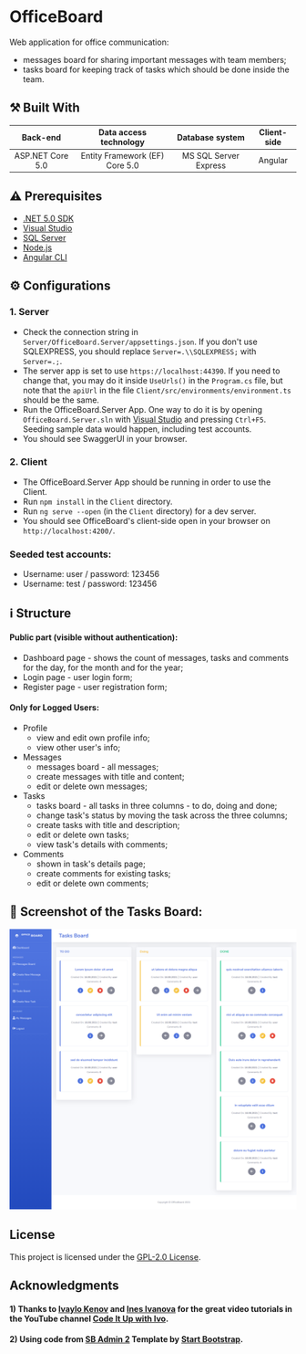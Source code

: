 # OfficeBoard

Web application for office communication: 
- messages board for sharing important messages with team members; 
- tasks board for keeping track of tasks which should be done inside the team.

## :hammer_and_pick: Built With

| Back-end  | Data access technology | Database system  | Client-side |
| :---: | :---: | :---: | :---: |
| ASP.NET Core 5.0  | Entity Framework (EF) Core 5.0  | MS SQL Server Express  | Angular  |

## :warning: Prerequisites
- [.NET 5.0 SDK](https://dotnet.microsoft.com/download/visual-studio-sdks)
- [Visual Studio](https://visualstudio.microsoft.com/vs/)
- [SQL Server](https://www.microsoft.com/en-us/sql-server/sql-server-downloads)
- [Node.js](https://nodejs.org/en/)
- [Angular CLI](https://angular.io/cli)

## :gear: Configurations

### 1. Server
- Check the connection string in `Server/OfficeBoard.Server/appsettings.json`. If you don't use SQLEXPRESS, you should replace `Server=.\\SQLEXPRESS;` with `Server=.;`.
- The server app is set to use `https://localhost:44390`. If you need to change that, you may do it inside `UseUrls()` in the `Program.cs` file, but note that the `apiUrl` in the file `Client/src/environments/environment.ts` should be the same.
- Run the OfficeBoard.Server App. One way to do it is by opening `OfficeBoard.Server.sln` with [Visual Studio](https://visualstudio.microsoft.com/vs/) and pressing `Ctrl+F5`. Seeding sample data would happen, including test accounts.
- You should see SwaggerUI in your browser. 

### 2. Client  
- The OfficeBoard.Server App should be running in order to use the Client.
- Run `npm install` in the `Client` directory.
- Run `ng serve --open` (in the `Client` directory) for a dev server. 
- You should see OfficeBoard's client-side open in your browser on `http://localhost:4200/`.

### Seeded test accounts:
  - Username: user / password: 123456
  - Username: test / password: 123456

## :information_source: Structure
#### Public part (visible without authentication): 
- Dashboard page - shows the count of messages, tasks and comments for the day, for the month and for the year;  
- Login page - user login form;
- Register page - user registration form;  
#### Only for Logged Users:
- Profile
  - view and edit own profile info;
  - view other user's info;
- Messages
  - messages board - all messages;
  - create messages with title and content;
  - edit or delete own messages;
- Tasks
  - tasks board - all tasks in three columns - to do, doing and done;
  - change task's status by moving the task across the three columns;
  - create tasks with title and description; 
  - edit or delete own tasks;
  - view task's details with comments;
- Comments
  - shown in task's details page; 
  - create comments for existing tasks;
  - edit or delete own comments;

## :eyes: Screenshot of the Tasks Board:
![OfficeBoard-TasksBoard-Screenshot](https://raw.githubusercontent.com/marinakolova/OfficeBoard/main/screenshot-tasks-board.png)

## License

This project is licensed under the [GPL-2.0 License](LICENSE).

## Acknowledgments

#### 1) Thanks to [Ivaylo Kenov](https://github.com/ivaylokenov) and [Ines Ivanova](https://github.com/InesIvanova) for the great video tutorials in the YouTube channel [Code It Up with Ivo](https://www.youtube.com/channel/UCP5Ons7fK3yKhX6lhc9XcfQ).

#### 2) Using code from [SB Admin 2](https://github.com/startbootstrap/startbootstrap-sb-admin-2) Template by [Start Bootstrap](https://github.com/StartBootstrap).
